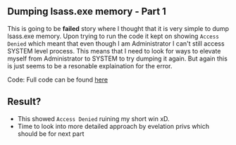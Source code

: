 ## Dumping lsass.exe memory - Part 1 

This is going to be **failed** story where I thought that it is very simple to dump lsass.exe memory. Upon trying to run the code it kept on showing `Access Denied` which meant that even though I am Administrator I can't still access SYSTEM level process. This means that I need to look for ways to elevate myself from Administrator to SYSTEM to try dumping it again. But again this is just seems to be a resonable explaination for the error.

Code:
Full code can be found [here](../code/day3.cs)
## Result?
- This showed `Access Denied` ruining my short win xD.
- Time to look into more detailed approach by evelation privs which should be for next part
